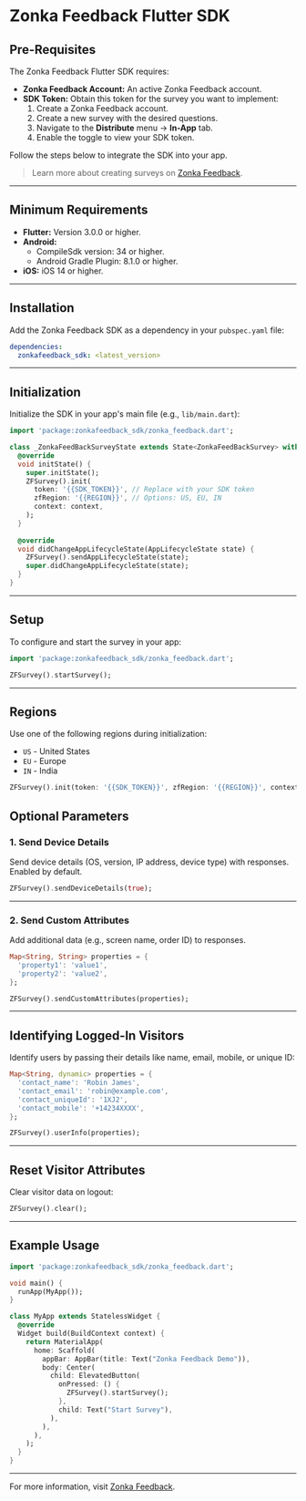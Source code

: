 
# Zonka Feedback Flutter SDK

## Pre-Requisites
The Zonka Feedback Flutter SDK requires:
- **Zonka Feedback Account:** An active Zonka Feedback account.
- **SDK Token:** Obtain this token for the survey you want to implement:
    1. Create a Zonka Feedback account.
    2. Create a new survey with the desired questions.
    3. Navigate to the **Distribute** menu → **In-App** tab.
    4. Enable the toggle to view your SDK token.

Follow the steps below to integrate the SDK into your app.

> Learn more about creating surveys on [Zonka Feedback](https://www.zonkafeedback.com/).

---

## Minimum Requirements
- **Flutter:** Version 3.0.0 or higher.
- **Android:**
    - CompileSdk version: 34 or higher.
    - Android Gradle Plugin: 8.1.0 or higher.
- **iOS:** iOS 14 or higher.

---

## Installation
Add the Zonka Feedback SDK as a dependency in your `pubspec.yaml` file:

```yaml
dependencies:
  zonkafeedback_sdk: <latest_version>
```

---

## Initialization
Initialize the SDK in your app's main file (e.g., `lib/main.dart`):

```dart
import 'package:zonkafeedback_sdk/zonka_feedback.dart';

class _ZonkaFeedBackSurveyState extends State<ZonkaFeedBackSurvey> with WidgetsBindingObserver {
  @override
  void initState() {
    super.initState();
    ZFSurvey().init(
      token: '{{SDK_TOKEN}}', // Replace with your SDK token
      zfRegion: '{{REGION}}', // Options: US, EU, IN
      context: context,
    );
  }
  
  @override
  void didChangeAppLifecycleState(AppLifecycleState state) {
    ZFSurvey().sendAppLifecycleState(state);
    super.didChangeAppLifecycleState(state);
  }
}
```

---

## Setup
To configure and start the survey in your app:

```dart
import 'package:zonkafeedback_sdk/zonka_feedback.dart';

ZFSurvey().startSurvey();
```

---
## Regions
Use one of the following regions during initialization:
- `US` - United States
- `EU` - Europe
- `IN` - India
```dart
ZFSurvey().init(token: '{{SDK_TOKEN}}', zfRegion: '{{REGION}}', context: context);
```


## Optional Parameters

### 1. Send Device Details
Send device details (OS, version, IP address, device type) with responses. Enabled by default.

```dart
ZFSurvey().sendDeviceDetails(true);
```

---

### 2. Send Custom Attributes
Add additional data (e.g., screen name, order ID) to responses.

```dart
Map<String, String> properties = {
  'property1': 'value1',
  'property2': 'value2',
};

ZFSurvey().sendCustomAttributes(properties);
```

---

## Identifying Logged-In Visitors
Identify users by passing their details like name, email, mobile, or unique ID:

```dart
Map<String, dynamic> properties = {
  'contact_name': 'Robin James',
  'contact_email': 'robin@example.com',
  'contact_uniqueId': '1XJ2',
  'contact_mobile': '+14234XXXX',
};

ZFSurvey().userInfo(properties);
```

---

## Reset Visitor Attributes
Clear visitor data on logout:

```dart
ZFSurvey().clear();
```
---


## Example Usage

```dart
import 'package:zonkafeedback_sdk/zonka_feedback.dart';

void main() {
  runApp(MyApp());
}

class MyApp extends StatelessWidget {
  @override
  Widget build(BuildContext context) {
    return MaterialApp(
      home: Scaffold(
        appBar: AppBar(title: Text("Zonka Feedback Demo")),
        body: Center(
          child: ElevatedButton(
            onPressed: () {
              ZFSurvey().startSurvey();
            },
            child: Text("Start Survey"),
          ),
        ),
      ),
    );
  }
}
```
---

For more information, visit [Zonka Feedback](https://www.zonkafeedback.com/).
